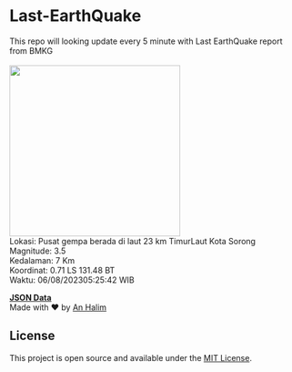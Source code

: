 # Last-EarthQuake
This repo will looking update every 5 minute with Last EarthQuake report from BMKG
<br>
<br>
<img src="https://static.bmkg.go.id/20230806052542.mmi.jpg" width="300"/>
<br>
Lokasi: Pusat gempa berada di laut 23 km TimurLaut Kota Sorong <br>
Magnitude: 3.5 <br>
Kedalaman: 7 Km <br>
Koordinat: 0.71 LS 131.48 BT <br>
Waktu: 06/08/202305:25:42 WIB <br>

<a href="./data/data.json">**JSON Data**</a>
<br>
Made with ❤️ by <a href="https://github.com/an-halim">An Halim</a>
## License

This project is open source and available under the [MIT License](LICENSE).
